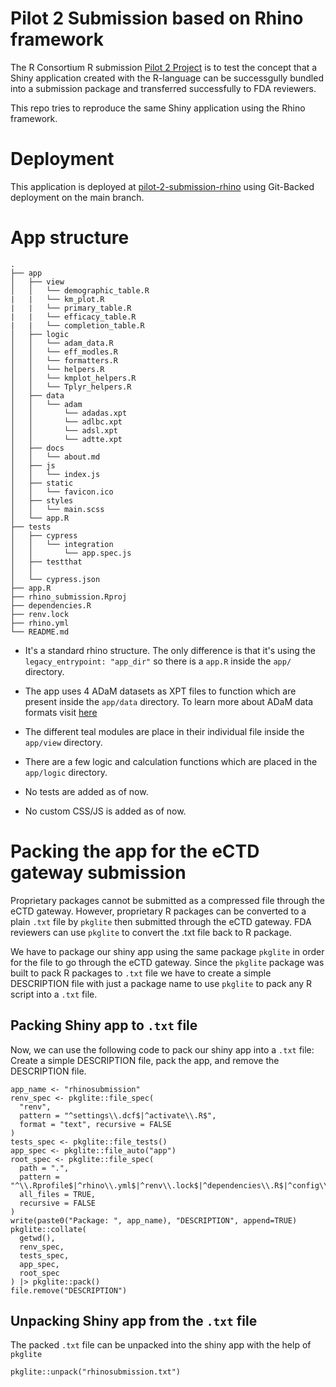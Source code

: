 # Pilot 2 Submission based on Rhino framework

The R Consortium R submission [Pilot 2 Project](https://github.com/RConsortium/submissions-pilot2) is to test the concept that a Shiny application created with the R-language can be successgully bundled into a submission package and transferred successfully to FDA reviewers.

This repo tries to reproduce the same Shiny application using the Rhino framework.

# Deployment

This application is deployed at [pilot-2-submission-rhino](https://connect.appsilon.com/pilot-2-submission-rhino/) using Git-Backed deployment on the main branch.

# App structure

```
.
├── app
│   ├── view
│   │   └── demographic_table.R
|   |   └── km_plot.R
|   |   └── primary_table.R
|   |   └── efficacy_table.R
|   |   └── completion_table.R
│   ├── logic
│   │   └── adam_data.R
│   │   └── eff_modles.R
│   │   └── formatters.R
│   │   └── helpers.R
│   │   └── kmplot_helpers.R
│   │   └── Tplyr_helpers.R
│   ├── data
│   │   └── adam
│   │       └── adadas.xpt
│   │       └── adlbc.xpt
│   │       └── adsl.xpt
│   │       └── adtte.xpt
│   ├── docs
│   │   └── about.md
│   ├── js
│   │   └── index.js
│   ├── static
│   │   └── favicon.ico
│   ├── styles
│   │   └── main.scss
│   └── app.R
├── tests
│   ├── cypress
│   │   └── integration
│   │       └── app.spec.js
│   ├── testthat
│   │
│   └── cypress.json
├── app.R
├── rhino_submission.Rproj
├── dependencies.R
├── renv.lock
├── rhino.yml
└── README.md
```

- It's a standard rhino structure. The only difference is that it's using the `legacy_entrypoint: "app_dir"` so there is a `app.R` inside the `app/` directory.

- The app uses 4 ADaM datasets as XPT files to function which are present inside the `app/data` directory. To learn more about ADaM data formats visit [here](https://docs.google.com/spreadsheets/d/1ZHm5qrrBE_fytdGW8ei1JdUSyKKithNB-e2aPP9XgeI/edit?usp=sharing)

- The different teal modules are place in their individual file inside the `app/view` directory.

- There are a few logic and calculation functions which are placed in the `app/logic` directory.

- No tests are added as of now.

- No custom CSS/JS is added as of now.

# Packing the app for the eCTD gateway submission

Proprietary packages cannot be submitted as a compressed file through the eCTD gateway.
However, proprietary R packages can be converted to a plain `.txt` file by `pkglite` then submitted through the eCTD gateway.
FDA reviewers can use `pkglite` to convert the .txt file back to R package.

We have to package our shiny app using the same package `pkglite` in order for the file to go through the eCTD gateway.
Since the `pkglite` package was built to pack R packages to `.txt` file we have to create a simple DESCRIPTION file with just a package name to use `pkglite` to pack any R script into a `.txt` file.

## Packing Shiny app to `.txt` file

Now, we can use the following code to pack our shiny app into a `.txt` file: Create a simple DESCRIPTION file, pack the app, and remove the DESCRIPTION file.
```
app_name <- "rhinosubmission"
renv_spec <- pkglite::file_spec(
  "renv",
  pattern = "^settings\\.dcf$|^activate\\.R$",
  format = "text", recursive = FALSE
)
tests_spec <- pkglite::file_tests()
app_spec <- pkglite::file_auto("app")
root_spec <- pkglite::file_spec(
  path = ".",
  pattern = "^\\.Rprofile$|^rhino\\.yml$|^renv\\.lock$|^dependencies\\.R$|^config\\.yml$|^app\\.R$|^README\\.md$|\\.Rproj$",
  all_files = TRUE,
  recursive = FALSE
)
write(paste0("Package: ", app_name), "DESCRIPTION", append=TRUE)
pkglite::collate(
  getwd(),
  renv_spec,
  tests_spec,
  app_spec,
  root_spec
) |> pkglite::pack()
file.remove("DESCRIPTION")
```

## Unpacking Shiny app from the `.txt` file

The packed `.txt` file can be unpacked into the shiny app with the help of `pkglite`
```
pkglite::unpack("rhinosubmission.txt")
```
